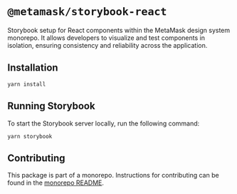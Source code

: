 # `@metamask/storybook-react`

Storybook setup for React components within the MetaMask design system monorepo. It allows developers to visualize and test components in isolation, ensuring consistency and reliability across the application.

## Installation

`yarn install`

## Running Storybook

To start the Storybook server locally, run the following command:

`yarn storybook`

## Contributing

This package is part of a monorepo. Instructions for contributing can be found in the [monorepo README](https://github.com/MetaMask/metamask-design-system#readme).
